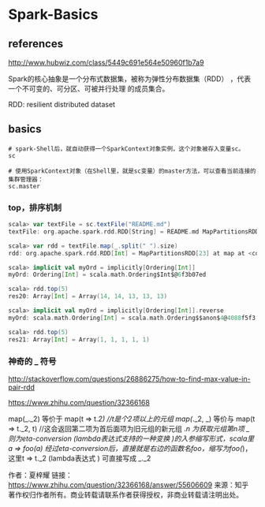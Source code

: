 Spark-Basics
==============

references
-------------------------------------------

http://www.hubwiz.com/class/5449c691e564e50960f1b7a9

Spark的核心抽象是一个分布式数据集，被称为弹性分布数据集（RDD） ，代表一个不可变的、可分区、可被并行处理 的成员集合。

RDD: resilient distributed dataset

basics
------------------------------------------

```shell
# spark-Shell后，就自动获得一个SparkContext对象实例，这个对象被存入变量sc。
sc

# 使用SparkContext对象（在Shell里，就是sc变量）的master方法，可以查看当前连接的集群管理器：
sc.master
```

### top，排序机制

```scala
scala> var textFile = sc.textFile("README.md")
textFile: org.apache.spark.rdd.RDD[String] = README.md MapPartitionsRDD[22] at textFile at <console>:38

scala> var rdd = textFile.map(_.split(" ").size)
rdd: org.apache.spark.rdd.RDD[Int] = MapPartitionsRDD[23] at map at <console>:40

scala> implicit val myOrd = implicitly[Ordering[Int]]
myOrd: Ordering[Int] = scala.math.Ordering$Int$@6f3b07ed

scala> rdd.top(5)
res20: Array[Int] = Array(14, 14, 13, 13, 13)

scala> implicit val myOrd = implicitly[Ordering[Int]].reverse
myOrd: scala.math.Ordering[Int] = scala.math.Ordering$$anon$4@4088f5f3

scala> rdd.top(5)
res21: Array[Int] = Array(1, 1, 1, 1, 1)
```

### 神奇的 _ 符号
http://stackoverflow.com/questions/26886275/how-to-find-max-value-in-pair-rdd

https://www.zhihu.com/question/32366168

map(_._2) 等价于 map(t => t._2) //t是个2项以上的元组
map(_._2, _) 等价与 map(t => t._2, t) //这会返回第二项为首后面项为旧元组的新元组
._n 为获取元组第n项
_ 则为eta-conversion (lambda表达式支持的一种变换 )的入参缩写形式，scala里 a => foo(a) 经过eta-conversion后，直接就是右边的函数名foo，缩写为foo(_)，这里t => t._2 (lambda表达式 ) 可直接写成 _._2

作者：夏梓耀
链接：https://www.zhihu.com/question/32366168/answer/55606609
来源：知乎
著作权归作者所有。商业转载请联系作者获得授权，非商业转载请注明出处。
